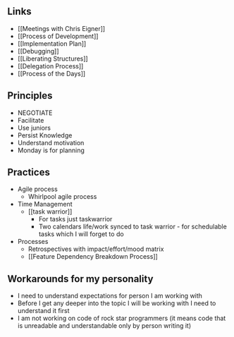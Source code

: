 
## Links

- [[Meetings with Chris Eigner]]
- [[Process of Development]]
- [[Implementation Plan]]
- [[Debugging]]
- [[Liberating Structures]]
- [[Delegation Process]]
- [[Process of the Days]]

## Principles

- NEGOTIATE
- Facilitate
- Use juniors
- Persist Knowledge
- Understand motivation
- Monday is for planning 

## Practices

- Agile process
    - Whirlpool agile process
- Time Management
    - [[task warrior]]
        - For tasks just taskwarrior
        - Two calendars life/work synced to task warrior - for schedulable tasks which I will forget to do
- Processes
    - Retrospectives with impact/effort/mood matrix
    - [[Feature Dependency Breakdown Process]]


## Workarounds for my personality

- I need to understand expectations for person I am working with
- Before I get any deeper into the topic I will be working with I need to understand it first
- I am not working on code of rock star programmers (it means code that is unreadable and understandable only by person writing it)



